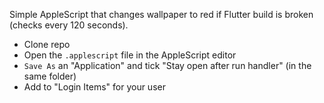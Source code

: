 Simple AppleScript that changes wallpaper to red if Flutter build is broken (checks every 120 seconds).

- Clone repo
- Open the `.applescript` file in the AppleScript editor
- `Save As` an "Application" and tick "Stay open after run handler" (in the same folder)
- Add to "Login Items" for your user
